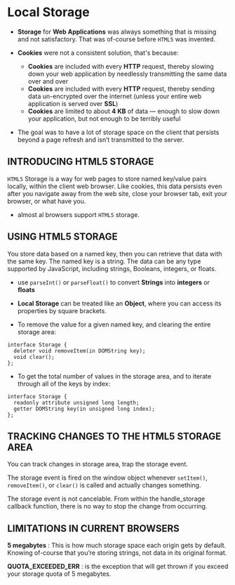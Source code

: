 # Local Storage
* **Storage** for **Web Applications** was always something that is missing and not satisfactory. That was of-course before `HTML5` was invented.  

* **Cookies** were not a consistent solution, that's because:  
    - **Cookies** are included with every **HTTP** request, thereby slowing down your web application by needlessly transmitting the same data over and over
    - **Cookies** are included with every **HTTP** request, thereby sending data un-encrypted over the internet (unless your entire web application is served over **SSL**)
    - **Cookies** are limited to about **4 KB** of data — enough to slow down your application, but not enough to be terribly useful

* The goal was to have a lot of storage space on the client that persists beyond a page refresh and isn’t transmitted to the server.

## INTRODUCING HTML5 STORAGE
`HTML5` Storage is a way for web pages to store named key/value pairs locally, within the client web browser. Like cookies, this data persists even after you navigate away from the web site, close your browser tab, exit your browser, or what have you.

* almost al browsers support `HTML5` storage.  

## USING HTML5 STORAGE
You store data based on a named key, then you can retrieve that data with the same key. The named key is a string. The data can be any type supported by JavaScript, including strings, Booleans, integers, or floats.

* use  `parseInt()` or `parseFloat()` to convert **Strings** into **integers** or **floats**

* **Local Storage** can be treated like an **Object**, where you can access its properties by square brackets.

* To remove the value for a given named key, and clearing the entire storage area:  
```
interface Storage {
  deleter void removeItem(in DOMString key);
  void clear();
};

```

* To get the total number of values in the storage area, and to iterate through all of the keys by index:  
```
interface Storage {
  readonly attribute unsigned long length;
  getter DOMString key(in unsigned long index);
};
```

## TRACKING CHANGES TO THE HTML5 STORAGE AREA
You can track changes in storage area, trap the storage event. 

The storage event is fired on the window object whenever `setItem()`, `removeItem()`, or `clear()` is called and actually changes something.

The storage event is not cancelable. From within the handle_storage callback function, there is no way to stop the change from occurring.

## LIMITATIONS IN CURRENT BROWSERS
**5 megabytes** : This is how much storage space each origin gets by default. Knowing of-course that you’re storing strings, not data in its original format.

**QUOTA_EXCEEDED_ERR** : is the exception that will get thrown if you exceed your storage quota of 5 megabytes.

